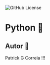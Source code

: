 ![GitHub License](https://img.shields.io/github/license/PatrickHeiisen/javascript-senac?style=plastic)
# Python :book:

## Autor :space_invader:
Patrick G Correia !!!
